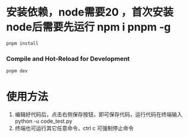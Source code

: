 
# 安装依赖，node需要20 ，首次安装node后需要先运行 npm i pnpm -g
```sh
pnpm install
```

### Compile and Hot-Reload for Development

```sh
pnpm dev
```

# 使用方法
1. 编辑好代码后，点击右侧保存按钮，即可保存代码，运行代码在终端输入 python -u code_test.py
2. 终端也可运行其它任意命令，ctrl c 可强制停止命令





